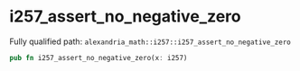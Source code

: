 # i257_assert_no_negative_zero

Fully qualified path: `alexandria_math::i257::i257_assert_no_negative_zero`

```rust
pub fn i257_assert_no_negative_zero(x: i257)
```


